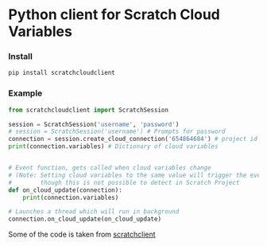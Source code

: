 # Python client for Scratch Cloud Variables

### Install
```sh
pip install scratchcloudclient
```

### Example
```py
from scratchcloudclient import ScratchSession

session = ScratchSession('username', 'password')
# session = ScratchSession('username') # Prompts for password
connection = session.create_cloud_connection('654864684') # project id
print(connection.variables) # Dictionary of cloud variables


# Event function, gets called when cloud variables change
# (Note: Setting cloud variables to the same value will trigger the event
#        though this is not possible to detect in Scratch Project         )
def on_cloud_update(connection):
	print(connection.variables)

# Launches a thread which will run in background
connection.on_cloud_update(on_cloud_update)
```

Some of the code is taken from [scratchclient](https://github.com/cubeythecube/scratchclient)